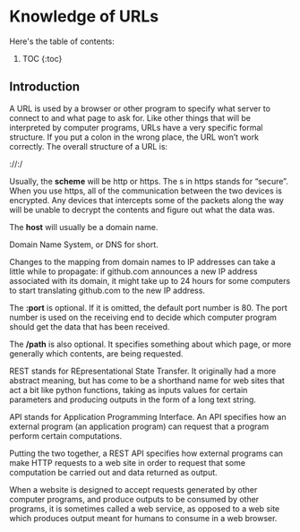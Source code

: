 # Knowledge of URLs

Here's the table of contents:

1. TOC
{:toc}

## Introduction

A URL is used by a browser or other program to specify what server to connect to and what page to ask for. Like other things that will be interpreted by computer programs, URLs have a very specific formal structure. If you put a colon in the wrong place, the URL won’t work correctly. The overall structure of a URL is:  
  
<scheme>://<host>:<port>/<path>
  
Usually, the **scheme** will be http or https. The s in https stands for “secure”. When you use https, all of the communication between the two devices is encrypted. Any devices that intercepts some of the packets along the way will be unable to decrypt the contents and figure out what the data was.  
  

The **host** will usually be a domain name.  

Domain Name System, or DNS for short.  

Changes to the mapping from domain names to IP addresses can take a little while to propagate: if github.com announces a new IP address associated with its domain, it might take up to 24 hours for some computers to start translating github.com to the new IP address.  

The **:port** is optional. If it is omitted, the default port number is 80. The port number is used on the receiving end to decide which computer program should get the data that has been received.  

The **/path** is also optional. It specifies something about which page, or more generally which contents, are being requested.  

REST stands for REpresentational State Transfer. It originally had a more abstract meaning, but has come to be a shorthand name for web sites that act a bit like python functions, taking as inputs values for certain parameters and producing outputs in the form of a long text string.

API stands for Application Programming Interface. An API specifies how an external program (an application program) can request that a program perform certain computations.

Putting the two together, a REST API specifies how external programs can make HTTP requests to a web site in order to request that some computation be carried out and data returned as output. 

When a website is designed to accept requests generated by other computer programs, and produce outputs to be consumed by other programs, it is sometimes called a web service, as opposed to a web site which produces output meant for humans to consume in a web browser.





